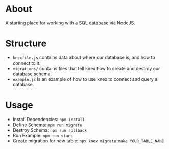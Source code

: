 # About
A starting place for working with a SQL database via NodeJS.

# Structure
* `knexfile.js` contains data about where our database is, and how to connect to it.
* `migrations/` contains files that tell knex how to create and destroy our database schema.
* `example.js` is an example of how to use knex to connect and query a database.

# Usage
* Install Dependencies: `npm install`
* Define Schema: `npm run migrate`
* Destroy Schema: `npm run rollback`
* Run Example: `npm run start`
* Create migration for new table: `npx knex migrate:make YOUR_TABLE_NAME`

